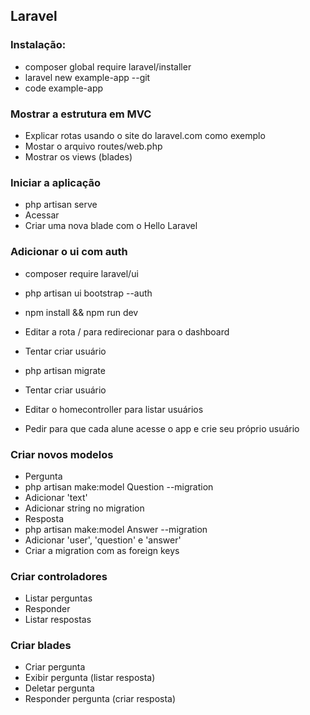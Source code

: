 ## Laravel

### Instalação:

- composer global require laravel/installer
- laravel new example-app --git
- code example-app

### Mostrar a estrutura em MVC

- Explicar rotas usando o site do laravel.com como exemplo
- Mostar o arquivo routes/web.php
- Mostrar os views (blades)

### Iniciar a aplicação

- php artisan serve
- Acessar
- Criar uma nova blade com o Hello Laravel

### Adicionar o ui com auth

- composer require laravel/ui
- php artisan ui bootstrap --auth
- npm install && npm run dev
- Editar a rota / para redirecionar para o dashboard
- Tentar criar usuário
- php artisan migrate
- Tentar criar usuário

- Editar o homecontroller para listar usuários

- Pedir para que cada alune acesse o app e crie seu próprio usuário

### Criar novos modelos

- Pergunta
- php artisan make:model Question --migration
- Adicionar 'text'
- Adicionar string no migration
- Resposta
- php artisan make:model Answer --migration
- Adicionar 'user', 'question' e 'answer'
- Criar a migration com as foreign keys

### Criar controladores

- Listar perguntas
- Responder
- Listar respostas

### Criar blades

- Criar pergunta
- Exibir pergunta (listar resposta)
- Deletar pergunta
- Responder pergunta (criar resposta)